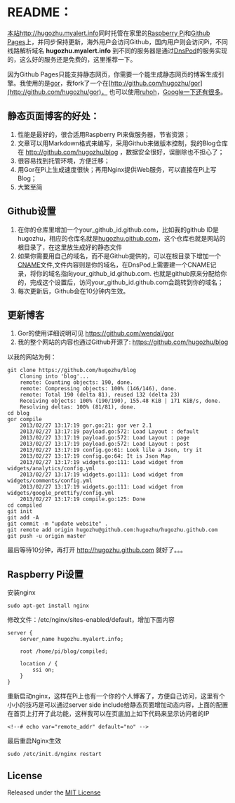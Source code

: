 README：
=======

[本站http://hugozhu.myalert.info](http://hugozhu.myalert.info)同时托管在家里的[Raspberry Pi](http://www.raspberrypi.org)和[Github Pages](http://pages.github.com/)上，并同步保持更新，海外用户会访问Github，国内用户则会访问Pi，不同线路解析域名 **hugozhu.myalert.info** 到不同的服务器是通过[DnsPod](http://dnspod.cn)的服务实现的，这么好的服务还是免费的，这里推荐一下。

因为Github Pages只能支持静态网页，你需要一个能生成静态网页的博客生成引擎。我使用的是[gor](http://github.com/wendal/gor)，我fork了一个在[http://github.com/hugozhu/gor](http://github.com/hugozhu/gor)， 也可以使用[ruhoh](http://ruhoh.com)，[Google一下还有很多](https://www.google.com/search?q=static+blog+generator&hl=en&newwindow=1&client=safari&rls=en&biw=1238&bih=868&ei=msAuUY-vDMKO2AWQ7IHoBQ&sqi=2&start=10&sa=N)。

静态页面博客的好处：
---------------
1. 性能是最好的，很合适用Raspberry Pi来做服务器，节省资源；
2. 文章可以用Markdown格式来编写，采用Github来做版本控制，我的Blog仓库在 http://github.com/hugozhu/blog ，数据安全很好，误删除也不担心了；
3. 很容易找到托管环境，方便迁移；
4. 用Gor在Pi上生成速度很快；再用Nginx提供Web服务，可以直接在Pi上写Blog；
5. 大繁至简

Github设置
--------- 
1. 在你的仓库里增加一个your_github_id.github.com，比如我的github ID是hugozhu，相应的仓库名就是[hugozhu.github.com](https://github.com/hugozhu/hugozhu.github.com)，这个仓库也就是网站的根目录了，在这里放生成好的静态文件
2. 如果你需要用自己的域名，而不是Github提供的，可以在根目录下增加一个[CNAME](https://github.com/hugozhu/hugozhu.github.com/blob/master/CNAME)文件,文件内容则是你的域名，在DnsPod上需要建一个CNAME记录，将你的域名指向your_github_id.github.com. 也就是github原来分配给你的，完成这个设置后，访问your_github_id.github.com会跳转到你的域名；
3. 每次更新后，Github会在10分钟内生效。

更新博客
--------
1. Gor的使用详细说明可见 https://github.com/wendal/gor
2. 我的整个网站的内容也通过Github开源了: https://github.com/hugozhu/blog

以我的网站为例：

    git clone https://github.com/hugozhu/blog
        Cloning into 'blog'...
        remote: Counting objects: 190, done.
        remote: Compressing objects: 100% (146/146), done.
        remote: Total 190 (delta 81), reused 132 (delta 23)
        Receiving objects: 100% (190/190), 155.48 KiB | 171 KiB/s, done.
        Resolving deltas: 100% (81/81), done.
    cd blog
    gor compile
        2013/02/27 13:17:19 gor.go:21: gor ver 2.1
        2013/02/27 13:17:19 payload.go:572: Load Layout : default
        2013/02/27 13:17:19 payload.go:572: Load Layout : page
        2013/02/27 13:17:19 payload.go:572: Load Layout : post
        2013/02/27 13:17:19 config.go:61: Look lile a Json, try it
        2013/02/27 13:17:19 config.go:64: It is Json Map
        2013/02/27 13:17:19 widgets.go:111: Load widget from  widgets/analytics/config.yml
        2013/02/27 13:17:19 widgets.go:111: Load widget from  widgets/comments/config.yml
        2013/02/27 13:17:19 widgets.go:111: Load widget from  widgets/google_prettify/config.yml
        2013/02/27 13:17:19 compile.go:125: Done
    cd compiled
    git init
    git add -A 
    git commit -m "update website" .
    git remote add origin hugozhu@github.com:hugozhu/hugozhu.github.com
    git push -u origin master

最后等待10分钟，再打开 http://hugozhu.github.com 就好了。。。       

Raspberry Pi设置
----------------
安装nginx

    sudo apt-get install nginx
修改文件：/etc/nginx/sites-enabled/default，增加下面内容

    server {
        server_name hugozhu.myalert.info;

        root /home/pi/blog/compiled;
        
        location / {
            ssi on;
        }     
    }
重新启动nginx，这样在Pi上也有一个你的个人博客了，方便自己访问，这里有个小小的技巧是可以通过server side include给静态页面增加动态内容，上面的配置在首页上打开了此功能，这样我可以在页底加上如下代码来显示访问者的IP

    <!--# echo var="remote_addr" default="no" -->
最后重启Nginx生效

    sudo /etc/init.d/nginx restart


## License

Released under the [MIT License](http://www.opensource.org/licenses/MIT)

